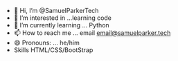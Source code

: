 - 👋 Hi, I’m @SamuelParkerTech
- 👀 I’m interested in ...learning code
- 🌱 I’m currently learning ... Python
- 📫 How to reach me ... email email@samuelparker.tech
- 😄 Pronouns: ... he/him
- Skills HTML/CSS/BootStrap


<!---
SamuelParkerTech/SamuelParkerTech is a ✨ special ✨ repository because its `README.md` (this file) appears on your GitHub profile.
You can click the Preview link to take a look at your changes.
--->


